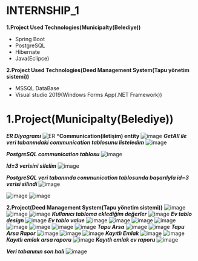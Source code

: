 # INTERNSHIP_1
**1.Project Used Technologies(Municipalty(Belediye))**
* Spring Boot
* PostgreSQL
* Hibernate
* Java(Eclipce)

**2.Project Used Technologies(Deed Management System(Tapu yönetim sistemi))**
*	MSSQL DataBase
*	Visual studio 2019(Windows Forms App(.NET Framework))
# 1.Project(Municipalty(Belediye))
***ER Diyagramı***
![ER](https://user-images.githubusercontent.com/59871974/155895903-2fca7c99-99db-4213-a549-1b49ee0db4a5.png)
***Communication(iletişim) entity**
![image](https://user-images.githubusercontent.com/59871974/155896287-017afb88-dce4-4676-9e0b-cee66ae35fc1.png)
***GetAll ile veri tabanındaki communication tablosunu listeledim***
![image](https://user-images.githubusercontent.com/59871974/155896303-505f98ee-c44a-4463-80ad-2aa0717972d4.png)

***PostgreSQL communication tablosu***
![image](https://user-images.githubusercontent.com/59871974/155896406-6c32531e-c9ab-4308-8647-0d5a58a1aca3.png)

***Id=3 verisini silelim***
![image](https://user-images.githubusercontent.com/59871974/155896436-e84bdd09-5644-4982-abe3-1e75c321e2db.png)

***PostgreSQL veri tabanında communication tablosunda başarılyla id=3 verisi silindi***
![image](https://user-images.githubusercontent.com/59871974/155896461-62cb5b1d-7064-42ce-863f-c253a4b00338.png)

![image](https://user-images.githubusercontent.com/59871974/155896536-c4155296-b732-45e1-9498-74f93e8d915a.png)
![image](https://user-images.githubusercontent.com/59871974/155896543-fcb7dbc8-567b-4a9d-af2e-29694c82401a.png)



**2.Project(Deed Management System(Tapu yönetim sistemi))**
![image](https://user-images.githubusercontent.com/59871974/155896553-c4e165c1-549d-41a9-8e8e-a257ae4c26c3.png)
![image](https://user-images.githubusercontent.com/59871974/155896561-67ac70bb-77e3-4c0a-b969-0c7eea27f554.png)
![image](https://user-images.githubusercontent.com/59871974/155896565-36544c1f-d275-47fa-b85c-cd35d7f86bc4.png)
***Kullanıcı tabloma eklediğim değerler***
![image](https://user-images.githubusercontent.com/59871974/155896571-69e3377e-d55e-4601-ab97-37061247ca1f.png)
***Ev tablo design***
![image](https://user-images.githubusercontent.com/59871974/155896588-0a74378e-4af5-43c2-ab27-80075324a27f.png)
***Ev tablo value***
![image](https://user-images.githubusercontent.com/59871974/155896592-ac9bea26-d131-41cc-a9a5-3755bac0bf7e.png)
![image](https://user-images.githubusercontent.com/59871974/155896612-75a8cb13-72c3-47f1-b5e1-f9ec701900fa.png)
![image](https://user-images.githubusercontent.com/59871974/155896615-25fbac57-54a0-4813-8d66-096e6b77502b.png) ![image](https://user-images.githubusercontent.com/59871974/155896620-b05f1a6e-7342-4690-9411-a32e3bc0b911.png)  ![image](https://user-images.githubusercontent.com/59871974/155896628-4d681da6-f32a-42a9-a96f-81217375da16.png)
![image](https://user-images.githubusercontent.com/59871974/155896637-726cb403-9733-4862-bd42-99662153d377.png)
![image](https://user-images.githubusercontent.com/59871974/155896645-87e6eb38-93b6-4574-84bf-ef779542a386.png)
![image](https://user-images.githubusercontent.com/59871974/155896650-d5e9fe79-1562-4721-9756-18e1cf3c51a2.png)
***Tapu Arsa***
![image](https://user-images.githubusercontent.com/59871974/155896673-3b8b8739-3dc1-49ad-83fe-a986fc4804aa.png)
![image](https://user-images.githubusercontent.com/59871974/155896683-b32f00f0-3246-46da-a6c7-0a20b1e26efc.png)
***Tapu Arsa Rapor***
![image](https://user-images.githubusercontent.com/59871974/155896688-c5f1ed18-60c0-44ca-b99d-87ec06397cbe.png)
![image](https://user-images.githubusercontent.com/59871974/155896699-39739986-d0ae-4adb-b262-da9f3d2027fa.png)
![image](https://user-images.githubusercontent.com/59871974/155896702-94ec4d08-1887-47e0-bb59-a99b56fe81b9.png)
***Kayıtlı Emlak***
![image](https://user-images.githubusercontent.com/59871974/155896708-506a7167-5f14-4b59-bff6-1f7c3e16e0f6.png)
![image](https://user-images.githubusercontent.com/59871974/155896743-134bd27f-208f-45d2-a406-50c6fb47c458.png)
***Kayıtlı emlak arsa raporu***
![image](https://user-images.githubusercontent.com/59871974/155896752-42060645-ef2f-4df6-b874-d44b76b63384.png)
***Kayıtlı emlak ev raporu***
![image](https://user-images.githubusercontent.com/59871974/155896758-083e2893-5511-4aab-985b-e5dbc8be8194.png)

***Veri tabanının son hali***
![image](https://user-images.githubusercontent.com/59871974/155896726-bc9b2e7e-26ef-4868-82bf-a2326ba02f42.png)








